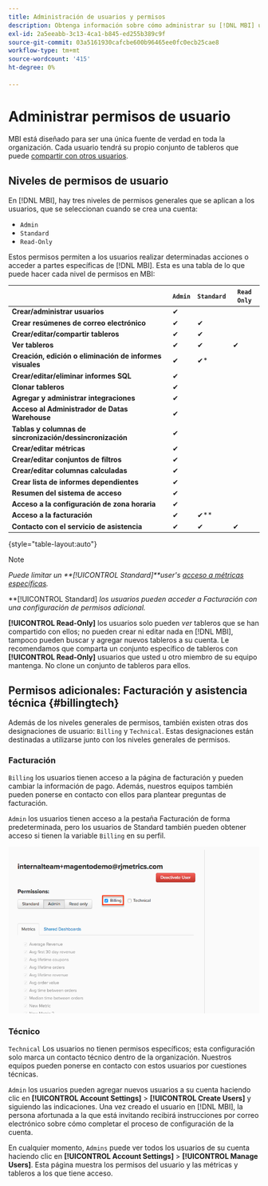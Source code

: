 ```yaml
---
title: Administración de usuarios y permisos
description: Obtenga información sobre cómo administrar su [!DNL MBI] usuarios.
exl-id: 2a5eeabb-3c13-4ca1-b845-ed255b389c9f
source-git-commit: 03a5161930cafcbe600b96465ee0fc0ecb25cae8
workflow-type: tm+mt
source-wordcount: '415'
ht-degree: 0%

---
```


# Administrar permisos de usuario

MBI está diseñado para ser una única fuente de verdad en toda la organización. Cada usuario tendrá su propio conjunto de tableros que puede [compartir con otros usuarios](../../data-user/dashboards/share-dashboard-with-users.md).

## Niveles de permisos de usuario

En [!DNL MBI], hay tres niveles de permisos generales que se aplican a los usuarios, que se seleccionan cuando se crea una cuenta:

* `Admin`
* `Standard`
* `Read-Only`

Estos permisos permiten a los usuarios realizar determinadas acciones o acceder a partes específicas de [!DNL MBI]. Esta es una tabla de lo que puede hacer cada nivel de permisos en MBI:

|  | `Admin` | `Standard` | `Read Only` |
| -----|-----|-----|----|
| **Crear/administrar usuarios** | ✔ |  |  |
| **Crear resúmenes de correo electrónico** | ✔ | ✔ |  |
| **Crear/editar/compartir tableros** | ✔ | ✔ |  |
| **Ver tableros** | ✔ | ✔ | ✔ |
| **Creación, edición o eliminación de informes visuales** | ✔ | ✔* |  |
| **Crear/editar/eliminar informes SQL** | ✔ |  |  |
| **Clonar tableros** | ✔ |  |  |
| **Agregar y administrar integraciones** | ✔ |  |  |
| **Acceso al Administrador de Datas Warehouse** | ✔ |  |  |
| **Tablas y columnas de sincronización/dessincronización** | ✔ |  |  |
| **Crear/editar métricas** | ✔ |  |  |
| **Crear/editar conjuntos de filtros** | ✔ |  |  |
| **Crear/editar columnas calculadas** | ✔ |  |  |
| **Crear lista de informes dependientes** | ✔ |  |  |
| **Resumen del sistema de acceso** | ✔ |  |  |
| **Acceso a la configuración de zona horaria** | ✔ |  |  |
| **Acceso a la facturación** | ✔ | ✔** |  |
| **Contacto con el servicio de asistencia** | ✔ | ✔ | ✔ |

{style=&quot;table-layout:auto&quot;}

>[!NOTE]
>
>_Puede limitar un **[!UICONTROL Standard]**user&#39;s [acceso a métricas específicas](../../administrator/user-management/restrict-metric-access.md)._
>
>**[!UICONTROL Standard] _los usuarios pueden acceder a Facturación con una configuración de permisos adicional._
>
>**[!UICONTROL Read-Only]** los usuarios solo pueden _ver_ tableros que se han compartido con ellos; no pueden crear ni editar nada en [!DNL MBI], tampoco pueden buscar y agregar nuevos tableros a su cuenta. Le recomendamos que comparta un conjunto específico de tableros con **[!UICONTROL Read-Only]** usuarios que usted u otro miembro de su equipo mantenga. No clone un conjunto de tableros para ellos.

## Permisos adicionales: Facturación y asistencia técnica {#billingtech}

Además de los niveles generales de permisos, también existen otras dos designaciones de usuario: `Billing` y `Technical`. Estas designaciones están destinadas a utilizarse junto con los niveles generales de permisos.

### Facturación

`Billing` los usuarios tienen acceso a la página de facturación y pueden cambiar la información de pago. Además, nuestros equipos también pueden ponerse en contacto con ellos para plantear preguntas de facturación.

`Admin` los usuarios tienen acceso a la pestaña Facturación de forma predeterminada, pero los usuarios de Standard también pueden obtener acceso si tienen la variable `Billing` en su perfil.

![facturación](../../assets/billing.png)<!--{: width="550" height="363"}-->

### Técnico

`Technical` Los usuarios no tienen permisos específicos; esta configuración solo marca un contacto técnico dentro de la organización. Nuestros equipos pueden ponerse en contacto con estos usuarios por cuestiones técnicas.

`Admin` los usuarios pueden agregar nuevos usuarios a su cuenta haciendo clic en **[!UICONTROL Account Settings]** > **[!UICONTROL Create Users]** y siguiendo las indicaciones. Una vez creado el usuario en [!DNL MBI], la persona afortunada a la que está invitando recibirá instrucciones por correo electrónico sobre cómo completar el proceso de configuración de la cuenta.

En cualquier momento, `Admins` puede ver todos los usuarios de su cuenta haciendo clic en **[!UICONTROL Account Settings]** > **[!UICONTROL Manage Users]**. Esta página muestra los permisos del usuario y las métricas y tableros a los que tiene acceso.
